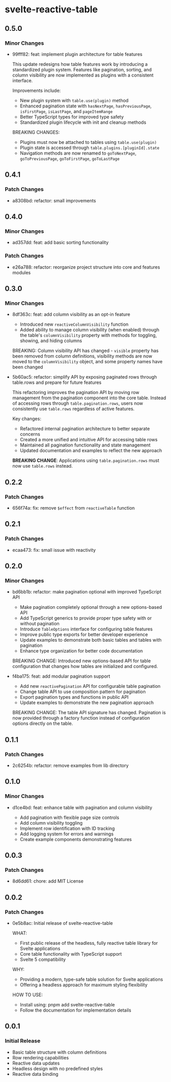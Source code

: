 # svelte-reactive-table

## 0.5.0

### Minor Changes

- 99fff82: feat: implement plugin architecture for table features

  This update redesigns how table features work by introducing a standardized plugin system. Features like pagination, sorting, and column visibility are now implemented as plugins with a consistent interface.

  Improvements include:

  - New plugin system with `table.use(plugin)` method
  - Enhanced pagination state with `hasNextPage`, `hasPreviousPage`, `isFirstPage`, `isLastPage`, and `pageItemRange`
  - Better TypeScript types for improved type safety
  - Standardized plugin lifecycle with init and cleanup methods

  BREAKING CHANGES:

  - Plugins must now be attached to tables using `table.use(plugin)`
  - Plugin state is accessed through `table.plugins.[pluginId].state`
  - Navigation methods are now renamed to `goToNextPage`, `goToPreviousPage`, `goToFirstPage`, `goToLastPage`

## 0.4.1

### Patch Changes

- a8308bd: refactor: small improvements

## 0.4.0

### Minor Changes

- ad357dd: feat: add basic sorting functionality

### Patch Changes

- e26a788: refactor: reorganize project structure into core and features modules

## 0.3.0

### Minor Changes

- 8df363c: feat: add column visibility as an opt-in feature

  - Introduced new `reactiveColumnVisibility` function
  - Added ability to manage column visibility (when enabled) through the table's `columnVisibility` property with methods for toggling, showing, and hiding columns

  BREAKING: Column visibility API has changed - `visible` property has been removed from column definitions, visibility methods are now moved to the `columnVisibility` object, and some property names have been changed

- 5b60ac5: refactor: simplify API by exposing paginated rows through table.rows and prepare for future features

  This refactoring improves the pagination API by moving row management from the pagination component into the core table. Instead of accessing rows through `table.pagination.rows`, users now consistently use `table.rows` regardless of active features.

  Key changes:

  - Refactored internal pagination architecture to better separate concerns
  - Created a more unified and intuitive API for accessing table rows
  - Maintained all pagination functionality and state management
  - Updated documentation and examples to reflect the new approach

  **BREAKING CHANGE**: Applications using `table.pagination.rows` must now use `table.rows` instead.

## 0.2.2

### Patch Changes

- 656f74a: fix: remove `$effect` from `reactiveTable` function

## 0.2.1

### Patch Changes

- ecaa473: fix: small issue with reactivity

## 0.2.0

### Minor Changes

- bd6bb1b: refactor: make pagination optional with improved TypeScript API

  - Make pagination completely optional through a new options-based API
  - Add TypeScript generics to provide proper type safety with or without pagination
  - Introduce `TableOptions` interface for configuring table features
  - Improve public type exports for better developer experience
  - Update examples to demonstrate both basic tables and tables with pagination
  - Enhance type organization for better code documentation

  BREAKING CHANGE: Introduced new options-based API for table configuration that changes how tables are initialized and configured.

- f4ba175: feat: add modular pagination support

  - Add new `reactivePagination` API for configurable table pagination
  - Change table API to use composition pattern for pagination
  - Export pagination types and functions in public API
  - Update examples to demonstrate the new pagination approach

  BREAKING CHANGE: The table API signature has changed. Pagination is now provided through a factory function instead of configuration options directly on the table.

## 0.1.1

### Patch Changes

- 2c6254b: refactor: remove examples from lib directory

## 0.1.0

### Minor Changes

- d1ce4bd: feat: enhance table with pagination and column visibility

  - Add pagination with flexible page size controls
  - Add column visibility toggling
  - Implement row identification with ID tracking
  - Add logging system for errors and warnings
  - Create example components demonstrating features

## 0.0.3

### Patch Changes

- 8d6dd61: chore: add MIT License

## 0.0.2

### Patch Changes

- 0e5b8ac: Initial release of svelte-reactive-table

  WHAT:

  - First public release of the headless, fully reactive table library for Svelte applications
  - Core table functionality with TypeScript support
  - Svelte 5 compatibility

  WHY:

  - Providing a modern, type-safe table solution for Svelte applications
  - Offering a headless approach for maximum styling flexibility

  HOW TO USE:

  - Install using: pnpm add svelte-reactive-table
  - Follow the documentation for implementation details

## 0.0.1

### Initial Release

- Basic table structure with column definitions
- Row rendering capabilities
- Reactive data updates
- Headless design with no predefined styles
- Reactive data binding
